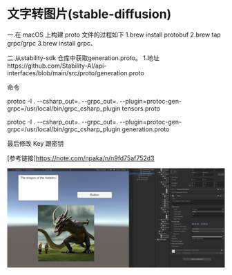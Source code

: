 # 文字转图片(stable-diffusion) 

一.在 macOS 上构建 proto 文件的过程如下
1.brew install protobuf
2.brew tap grpc/grpc
3.brew install grpc、

二.从stability-sdk 仓库中获取generation.proto。
1.地址https://github.com/Stability-AI/api-interfaces/blob/main/src/proto/generation.proto


命令

protoc -I . --csharp_out=. --grpc_out=. --plugin=protoc-gen-grpc=/usr/local/bin/grpc_csharp_plugin tensors.proto

protoc -I . --csharp_out=. --grpc_out=. --plugin=protoc-gen-grpc=/usr/local/bin/grpc_csharp_plugin generation.proto


最后修改 Key 跟密钥 

[参考链接]<https://note.com/npaka/n/n9fd75af752d3>

![示例](./Image/dragon.png)

